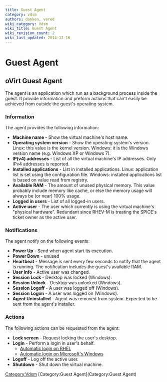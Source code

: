 ```yaml
---
title: Guest Agent
category: vdsm
authors: danken, vered
wiki_category: Vdsm
wiki_title: Guest Agent
wiki_revision_count: 2
wiki_last_updated: 2014-12-16
---
```


# Guest Agent

## oVirt Guest Agent

The agent is an application which run as a background process inside the guest. It provide information and preform actions that can't easily be achieved from outside the guest's operating system.

### Information

The agent provides the following information:

*   **Machine name** - Show the virtual machine's host name.
*   **Operating system version** - Show the operating system's version. Linux: this value is the kernel version. Windows: it is the Windows version name (e.g. Windows XP or Windows 7).
*   **IP(v4) addresses** - List of all the virtual machine's IP addresses. Only IPv4 addresses is reported.
*   **Installed applications** - List in installed applications. Linux: application list is set using the configuration file. Windows: installed applications list is based on value read from registry.
*   **Available RAM** - The amount of unused physical memory. This value probably include memory like cache, or else the memory usage will always be (or near) 100% usage.
*   **Logged in users** - List of all logged-in users.
*   **Active user** - The user which currently is using the virtual machine's "physical hardware". Redundant since RHEV-M is treating the SPICE's ticket owner as the active user.

### Notifications

The agent notify on the following events:

*   **Power Up** - Send when agent start its execution.
*   **Power Down** - unused
*   **Heartbeat** - Message is sent every few seconds to notify that the agent is running. The notification includes the guest's available RAM.
*   **User Info** - Active user was changed.
*   **Session Lock** - Desktop was locked (Windows).
*   **Session Unlock** - Desktop was unlocked (Windows).
*   **Session Logoff** - A user was logged off (Windows).
*   **Session Logon** - A user was logged on (Windows).
*   **Agent Uninstalled** - Agent was removed from system. Expected to be sent from the agent's installer.

### Actions

The following actions can be requested from the agent:

*   **Lock screen** - Request locking the user's desktop.
*   **Login** - Perform a login in user's behalf.
    -   [Automatic login on RHEL](Guest_Agent_Login_RHEL)
    -   [Automatic login on Microsoft's Windows](Guest_Agent_Login_Windows)
*   **Logoff** - Log off the active user.
*   **Shutdown** - Shut down the virtual machine.

<Category:Vdsm> [Category:Guest Agent](Category:Guest Agent)
